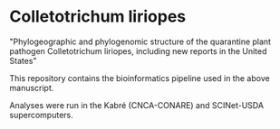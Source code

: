 # Colletotrichum liriopes
"Phylogeographic and phylogenomic structure of the quarantine plant pathogen Colletotrichum liriopes, including new reports in the United States"

This repository contains the bioinformatics pipeline used in the above manuscript.

Analyses were run in the Kabré (CNCA-CONARE) and SCINet-USDA supercomputers.
